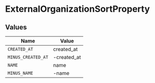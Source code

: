 # ExternalOrganizationSortProperty


## Values

| Name               | Value              |
| ------------------ | ------------------ |
| `CREATED_AT`       | created_at         |
| `MINUS_CREATED_AT` | -created_at        |
| `NAME`             | name               |
| `MINUS_NAME`       | -name              |